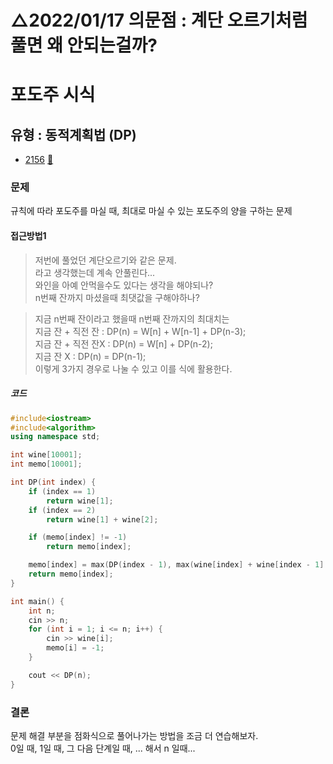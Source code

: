 # △2022/01/17 의문점 : 계단 오르기처럼 풀면 왜 안되는걸까?
# 포도주 시식
## 유형 : 동적계획법 (DP)
* [2156](https://www.acmicpc.net/problem/2156) [:page_facing_up:](https://github.com/rudeore333/TIL/blob/master/Algorithm/codes/2156.cpp)


### 문제
규칙에 따라 포도주를 마실 때, 최대로 마실 수 있는 포도주의 양을 구하는 문제

#### 접근방법1
> 저번에 풀었던 계단오르기와 같은 문제.   
> 라고 생각했는데 계속 안풀린다...   
> 와인을 아예 안먹을수도 있다는 생각을 해야되나?   
> n번째 잔까지 마셨을때 최댓값을 구해야하나?   

> 지금 n번째 잔이라고 했을때 n번째 잔까지의 최대치는   
> 지금 잔 + 직전 잔 : DP(n) = W[n] + W[n-1] + DP(n-3);  
> 지금 잔 + 직전 잔X : DP(n) = W[n] + DP(n-2);   
> 지금 잔 X : DP(n) = DP(n-1);   
> 이렇게 3가지 경우로 나눌 수 있고 이를 식에 활용한다.   

##### 코드
```cpp
#include<iostream>
#include<algorithm>
using namespace std;

int wine[10001];
int memo[10001];

int DP(int index) {
	if (index == 1)
		return wine[1];
	if (index == 2)
		return wine[1] + wine[2];

	if (memo[index] != -1)
		return memo[index];

	memo[index] = max(DP(index - 1), max(wine[index] + wine[index - 1] + DP(index - 3), wine[index] + DP(index - 2)));
	return memo[index];
}

int main() {
	int n;
	cin >> n;
	for (int i = 1; i <= n; i++) {
		cin >> wine[i];
		memo[i] = -1;
	}

	cout << DP(n);
}
```

### 결론
문제 해결 부분을 점화식으로 풀어나가는 방법을 조금 더 연습해보자.   
0일 때, 1일 때, 그 다음 단계일 때, ... 해서 n 일때...